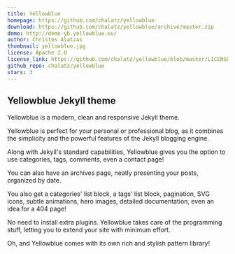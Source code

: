 ```yaml
---
title: Yellowblue
homepage: https://github.com/chalatz/yellowblue
download: https://github.com/chalatz/yellowblue/archive/master.zip
demo: http://demo-yb.yellowblue.eu/
author: Christos Alatzas
thumbnail: yellowblue.jpg
license: Apache 2.0
license_link: https://github.com/chalatz/yellowblue/blob/master/LICENSE
github_repo: chalatz/yellowblue
stars: 3
---
```

## Yellowblue Jekyll theme

Yellowblue is a modern, clean and responsive Jekyll theme.

Yellowblue is perfect for your personal or professional blog, as it combines the simplicity and the powerful features of the Jekyll blogging engine.

Along with Jekyll's standard capabilities, Yellowblue gives you the option to use categories, tags, comments, even a contact page!

You can also have an archives page, neatly presenting your posts, organized by date.

You also get a categories' list block, a tags' list block, pagination, SVG icons, subtle animations, hero images, detailed documentation, even an idea for a 404 page!

No need to install extra plugins. Yellowblue takes care of the programming stuff, letting you to extend your site with minimum effort.

Oh, and Yellowblue comes with its own rich and stylish pattern library!

